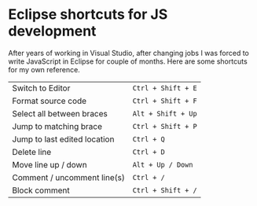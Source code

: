 # Eclipse shortcuts for JS development

After years of working in Visual Studio, after changing jobs I was forced to write JavaScript in Eclipse for couple of months. Here are some shortcuts for my own reference.

<table>
<tr>
	<td>Switch to Editor</td>
	<td><code>Ctrl + Shift + E</code></td>
</tr>
<tr>
	<td>Format source code</td>
	<td><code>Ctrl + Shift + F</code></td>
</tr>
<tr>
	<td>Select all between braces</td>
	<td><code>Alt + Shift + Up</code></td>
</tr>
<tr>
	<td>Jump to matching brace</td>
	<td><code>Ctrl + Shift + P</code></td>
</tr>
<tr>
	<td>Jump to last edited location</td>
	<td><code>Ctrl + Q</code></td>
</tr>
<tr>
	<td>Delete line</td>
	<td><code>Ctrl + D</code></td>
</tr>
<tr>
	<td>Move line up / down</td>
	<td><code>Alt + Up / Down</code></td>
</tr>
<tr>
	<td>Comment / uncomment line(s)</td>
	<td><code>Ctrl + /</code></td>
</tr>
<tr>
	<td>Block comment</td>
	<td><code>Ctrl + Shift + /</code></td>
</tr>
</table>
